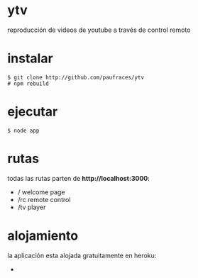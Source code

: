 # ytv

reproducción de videos de youtube a través de control remoto

# instalar

    $ git clone http://github.com/paufraces/ytv
    # npm rebuild

# ejecutar

    $ node app

# rutas

todas las rutas parten de **http://localhost:3000**:

*   /     welcome page
*   /rc   remote control
*   /tv   player

# alojamiento

la aplicación esta alojada gratuitamente en heroku:

*   [](http://glacial-earth-8515.herokuapp.com)
